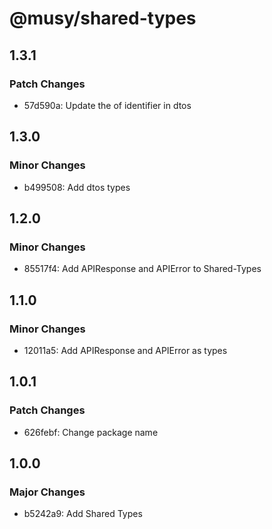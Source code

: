 # @musy/shared-types

## 1.3.1

### Patch Changes

- 57d590a: Update the of identifier in dtos

## 1.3.0

### Minor Changes

- b499508: Add dtos types

## 1.2.0

### Minor Changes

- 85517f4: Add APIResponse and APIError to Shared-Types

## 1.1.0

### Minor Changes

- 12011a5: Add APIResponse and APIError as types

## 1.0.1

### Patch Changes

- 626febf: Change package name

## 1.0.0

### Major Changes

- b5242a9: Add Shared Types
